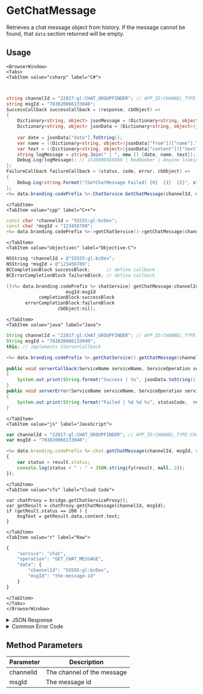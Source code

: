 # GetChatMessage

Retrieves a chat message object from history. If the message cannot be found, that `data` section returned will be empty.

<PartialServop service_name="chat" operation_name="GET_CHAT_MESSAGE" />

## Usage

```mdx-code-block
<BrowserWindow>
<Tabs>
<TabItem value="csharp" label="C#">
```

```csharp


string channelId = "22817:gl:CHAT_GROUPFINDER"; // APP_ID:CHANNEL_TYPE:CHANNEL_ID
string msgId = "783820066133040";
SuccessCallback successCallback = (response, cbObject) =>
{
	Dictionary<string, object> jsonMessage = (Dictionary<string, object>)JsonFx.Json.JsonReader.Deserialize(response);
	Dictionary<string, object> jsonData = (Dictionary<string, object>)jsonMessage["data"];
	
	var date = jsonData["date"].ToString();
	var name = ((Dictionary<string, object>)jsonData["from"])["name"].ToString();
	var text = ((Dictionary<string, object>)jsonData["content"])["text"].ToString();
	string logMessage = string.Join(" | ", new [] {date, name, text});
	Debug.Log(logMessage); // 1530898566666 | RedBomber | Anyone looking for a group?
};
FailureCallback failureCallback = (status, code, error, cbObject) =>
{
	Debug.Log(string.Format("[GetChatMessage Failed] {0}  {1}  {2}", status, code, error));
};
<%= data.branding.codePrefix %>.ChatService.GetChatMessage(channelId, msgId, successCallback, failureCallback);
```

```mdx-code-block
</TabItem>
<TabItem value="cpp" label="C++">
```

```cpp
const char *channelId = "55555:gl:bcDev";
const char *msgId = "123456789";
<%= data.branding.codePrefix %>->getChatService()->getChatMessage(channelId, msgId, this);
```

```mdx-code-block
</TabItem>
<TabItem value="objectivec" label="Objective-C">
```

```objectivec
NSString *channelId = @"55555:gl:bcDev";
NSString *msgId = @"123456789";
BCCompletionBlock successBlock;      // define callback
BCErrorCompletionBlock failureBlock; // define callback

[[<%= data.branding.codePrefix %> chatService] getChatMessage:channelId
                      msgId:msgId
            completionBlock:successBlock
       errorCompletionBlock:failureBlock
                   cbObject:nil];
```

```mdx-code-block
</TabItem>
<TabItem value="java" label="Java">
```

```java
String channelId = "22817:gl:CHAT_GROUPFINDER"; // APP_ID:CHANNEL_TYPE:CHANNEL_ID
String msgId = "783820066133040";
this; // implements IServerCallback

<%= data.branding.codePrefix %>.getChatService().getChatMessage(channelId, msgId, this);

public void serverCallback(ServiceName serviceName, ServiceOperation serviceOperation, JSONObject jsonData)
{
    System.out.print(String.format("Success | %s", jsonData.toString()));
}
public void serverError(ServiceName serviceName, ServiceOperation serviceOperation, int statusCode, int reasonCode, String jsonError)
{
    System.out.print(String.format("Failed | %d %d %s", statusCode,  reasonCode, jsonError.toString()));
}
```

```mdx-code-block
</TabItem>
<TabItem value="js" label="JavaScript">
```

```javascript
var channelId = "22817:gl:CHAT_GROUPFINDER"; // APP_ID:CHANNEL_TYPE:CHANNEL_ID
var msgId = "783820066133040";

<%= data.branding.codePrefix %>.chat.getChatMessage(channelId, msgId, result =>
{
	var status = result.status;
	console.log(status + " : " + JSON.stringify(result, null, 2));
});
```

```mdx-code-block
</TabItem>
<TabItem value="cfs" label="Cloud Code">
```

```cfscript
var chatProxy = bridge.getChatServiceProxy();
var getResult = chatProxy.getChatMessage(channelId, msgId);
if (getReult.status == 200 ) {
    msgText = getResult.data.content.text;
}
```

```mdx-code-block
</TabItem>
<TabItem value="r" label="Raw">
```

```r
{
	"service": "chat",
	"operation": "GET_CHAT_MESSAGE",
	"data": {
		"channelId": "55555:gl:bcDev",
		"msgId": "the-message-id"
	}
}
```

```mdx-code-block
</TabItem>
</Tabs>
</BrowserWindow>
```

<details>
<summary>JSON Response</summary>

```json
{
    "data": {
        "date": 1530898566666,
        "ver": 1,
        "msgId": "783820066133040",
        "from": {
            "id": "a7b7de02-8432-4547-8c40-9af94537fce0",
            "name": "RedBomber",
            "pic": null
        },
        "chId": "22817:gl:CHAT_TRADE",
        "content": {
            "text": "Anyone looking for a group?"
        }
    },
    "status": 200
}
```
</details>

<details>
<summary>Common Error Code</summary>

### Status Codes
Code | Name | Description
---- | ---- | -----------
40601 | RTT_NOT_ENABLED | RTT must be enabled for this feature
40603 | CHAT_UNRECOGNIZED_CHANNEL | The specified channel is invalid

</details>


## Method Parameters
Parameter | Description
--------- | -----------
channelId | The channel of the message
msgId | The message id
#
